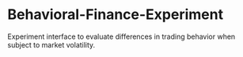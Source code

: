 # Behavioral-Finance-Experiment
Experiment interface to evaluate differences in trading behavior when subject to market volatility.
